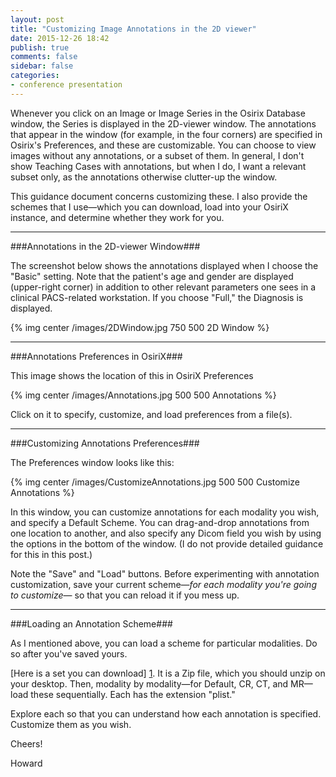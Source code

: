 ```yaml
---
layout: post
title: "Customizing Image Annotations in the 2D viewer"
date: 2015-12-26 18:42
publish: true
comments: false
sidebar: false
categories: 
- conference presentation
---
```

Whenever you click on an Image or Image Series in the Osirix Database window, the Series is displayed in the 2D-viewer window. The annotations that appear in the window (for example, in the four corners) are specified in Osirix's Preferences, and these are customizable. You can choose to view images without any annotations, or a subset of them. In general, I don't show Teaching Cases with annotations, but when I do, I want a relevant subset only, as the annotations otherwise clutter-up the window.

This guidance document concerns customizing these. I also provide the schemes that I use—which you can download, load into your OsiriX instance, and determine whether they work for you.

 <!-- more -->

___

###Annotations in the 2D-viewer Window###

The screenshot below shows the annotations displayed when I choose the "Basic" setting. Note that the patient's age and gender are displayed (upper-right corner) in addition to other relevant parameters one sees in a clinical PACS-related workstation. If you choose "Full," the Diagnosis is displayed.

{% img center /images/2DWindow.jpg 750 500 2D Window %}

___

###Annotations Preferences in OsiriX###

This image shows the location of this in OsiriX Preferences

{% img center /images/Annotations.jpg 500 500 Annotations %}

Click on it to specify, customize, and load preferences from a file(s).

___

###Customizing Annotations Preferences###

The Preferences window looks like this:

{% img center /images/CustomizeAnnotations.jpg 500 500 Customize Annotations %}

In this window, you can customize annotations for each modality you wish, and specify a Default Scheme. You can drag-and-drop annotations from one location to another, and also specify any Dicom field you wish by using the options in the bottom of the window. (I do not provide detailed guidance for this in this post.)

Note the "Save" and "Load" buttons. Before experimenting with annotation customization, save your current scheme—*for each modality you're going to customize*— so that you can reload it if you mess up.

___

###Loading an Annotation Scheme###

As I mentioned above, you can load a scheme for particular modalities. Do so after you've saved yours.

[Here is a set you can download] [1]. It is a Zip file, which you should unzip on your desktop. Then, modality by modality—for Default, CR, CT, and MR—load these sequentially. Each has the extension "plist."

[1]: http://chestradiologists.org/OsiriXAnnotationsPlists.zip

Explore each so that you can understand how each annotation is specified. Customize them as you wish.

Cheers!


Howard












